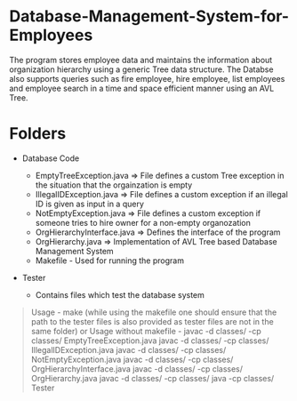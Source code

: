 # Database-Management-System-for-Employees

The program stores employee data and maintains the information about organization hierarchy using a generic Tree data structure. The Databse also supports queries such as fire employee, hire employee, list employees and employee search in a time and space efficient manner using an AVL Tree.

# Folders

- Database Code
  - EmptyTreeException.java => File defines a custom Tree exception in the situation that the orgainzation is empty
  - IllegalIDException.java => File defines a custom exception if an illegal ID is given as input in a query
  - NotEmptyException.java => File defines a custom exception if someone tries to hire owner for a non-empty organozation
  - OrgHierarchyInterface.java => Defines the interface of the program
  - OrgHierarchy.java => Implementation of AVL Tree based Database Management System
  - Makefile - Used for running the program

- Tester 
  - Contains files which test the database system

> Usage - make (while using the makefile one should ensure that the path to the tester files is also provided as tester files are not in the same folder)
or 
> Usage without makefile - 
  > javac -d classes/ -cp classes/ EmptyTreeException.java
  > javac -d classes/ -cp classes/ IllegalIDException.java
  > javac -d classes/ -cp classes/ NotEmptyException.java
  > javac -d classes/ -cp classes/ OrgHierarchyInterface.java
  > javac -d classes/ -cp classes/ OrgHierarchy.java
  > javac -d classes/ -cp classes/ <Path to Tester files>
  > java -cp classes/ Tester
